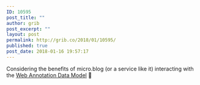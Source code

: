 ```yaml
---
ID: 10595
post_title: ""
author: grib
post_excerpt: ""
layout: post
permalink: http://grib.co/2018/01/10595/
published: true
post_date: 2018-01-16 19:57:17
---
```

Considering the benefits of micro.blog (or a service like it) interacting with the [Web Annotation Data Model][1] 🤔

 [1]: https://www.w3.org/TR/annotation-model/
